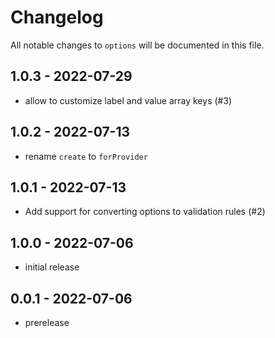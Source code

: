 # Changelog

All notable changes to `options` will be documented in this file.

## 1.0.3 - 2022-07-29

- allow to customize label and value array keys (#3)

## 1.0.2 - 2022-07-13

- rename `create` to `forProvider`

## 1.0.1 - 2022-07-13

- Add support for converting options to validation rules (#2)

## 1.0.0 - 2022-07-06

- initial release

## 0.0.1 - 2022-07-06

- prerelease

